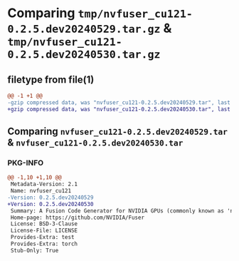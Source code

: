 # Comparing `tmp/nvfuser_cu121-0.2.5.dev20240529.tar.gz` & `tmp/nvfuser_cu121-0.2.5.dev20240530.tar.gz`

## filetype from file(1)

```diff
@@ -1 +1 @@
-gzip compressed data, was "nvfuser_cu121-0.2.5.dev20240529.tar", last modified: Mon Apr  5 07:00:00 1993, max compression
+gzip compressed data, was "nvfuser_cu121-0.2.5.dev20240530.tar", last modified: Mon Apr  5 07:00:00 1993, max compression
```

## Comparing `nvfuser_cu121-0.2.5.dev20240529.tar` & `nvfuser_cu121-0.2.5.dev20240530.tar`

### PKG-INFO

```diff
@@ -1,10 +1,10 @@
 Metadata-Version: 2.1
 Name: nvfuser_cu121
-Version: 0.2.5.dev20240529
+Version: 0.2.5.dev20240530
 Summary: A Fusion Code Generator for NVIDIA GPUs (commonly known as 'nvFuser')
 Home-page: https://github.com/NVIDIA/Fuser
 License: BSD-3-Clause
 License-File: LICENSE
 Provides-Extra: test
 Provides-Extra: torch
 Stub-Only: True
```


